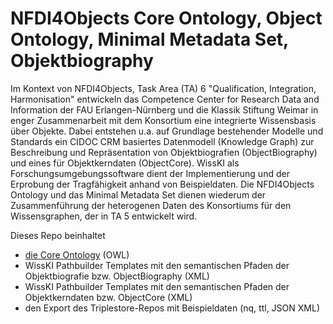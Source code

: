 # NFDI4Objects Core Ontology, Object Ontology, Minimal Metadata Set, Objektbiography

Im Kontext von NFDI4Objects, Task Area (TA) 6 "Qualification, Integration, Harmonisation" entwickeln das Competence Center for Research Data and Information der FAU Erlangen-Nürnberg und die Klassik Stiftung Weimar in enger Zusammenarbeit mit dem Konsortium eine integrierte Wissensbasis über Objekte. Dabei entstehen u.a. auf Grundlage bestehender Modelle und Standards ein CIDOC CRM basiertes Datenmodell (Knowledge Graph) zur Beschreibung und Repräsentation von Objektbiografien (ObjectBiography) und eines für Objektkerndaten (ObjectCore). WissKI als Forschungsumgebungssoftware dient der Implementierung und der Erprobung der Tragfähigkeit anhand von Beispieldaten. Die NFDI4Objects Ontology und das Minimal Metadata Set dienen wiederum der Zusammenführung der heterogenen Daten des Konsortiums für den Wissensgraphen, der in TA 5 entwickelt wird.
 
Dieses Repo beinhaltet 
- [die Core Ontology](core_ontology) (OWL)
- WissKI Pathbuilder Templates mit den semantischen Pfaden der Objektbiografie bzw. ObjectBiography (XML)
- WissKI Pathbuilder Templates mit den semantischen Pfaden der Objektkerndaten bzw. ObjectCore (XML)
- den Export des Triplestore-Repos mit Beispieldaten (nq, ttl, JSON XML) 







